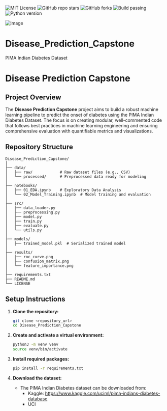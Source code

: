 ![MIT License](https://img.shields.io/badge/license-MIT-green.svg)
![GitHub repo stars](https://img.shields.io/github/stars/Trojan3877/Diabetes-Prediction-Capstone-Project?style=social)
![GitHub forks](https://img.shields.io/github/forks/Trojan3877/Diabetes-Prediction-Capstone-Project?style=social)
![Build passing](https://img.shields.io/github/actions/workflow/status/Trojan3877/Diabetes-Prediction-Capstone-Project/ci.yml?branch=main)
![Python version](https://img.shields.io/badge/python-3.9%2B-blue)




![image](https://github.com/user-attachments/assets/ffc83026-f2b0-4653-a4eb-814ad54750b5)



# Disease_Prediction_Capstone
PIMA Indian Diabetes Dataset
# Disease Prediction Capstone

## Project Overview
The **Disease Prediction Capstone** project aims to build a robust machine learning pipeline to predict the onset of diabetes using the PIMA Indian Diabetes Dataset. The focus is on creating modular, well-commented code that follows best practices in machine learning engineering and ensuring comprehensive evaluation with quantifiable metrics and visualizations. 

## Repository Structure
```
Disease_Prediction_Capstone/
│
├── data/
│   ├── raw/            # Raw dataset files (e.g., CSV)
│   └── processed/      # Preprocessed data ready for modeling
│
├── notebooks/
│   ├── 01_EDA.ipynb    # Exploratory Data Analysis
│   └── 02_Model_Training.ipynb  # Model training and evaluation
│
├── src/
│   ├── data_loader.py
│   ├── preprocessing.py
│   ├── model.py
│   ├── train.py
│   ├── evaluate.py
│   └── utils.py
│
├── models/
│   ├── trained_model.pkl  # Serialized trained model
│
├── results/
│   ├── roc_curve.png
│   ├── confusion_matrix.png
│   └── feature_importance.png
│
├── requirements.txt
├── README.md
└── LICENSE
```

## Setup Instructions
1. **Clone the repository:**
   ```bash
   git clone <repository_url>
   cd Disease_Prediction_Capstone
   ```

2. **Create and activate a virtual environment:**
   ```bash
   python3 -m venv venv
   source venv/bin/activate
   ```

3. **Install required packages:**
   ```bash
   pip install -r requirements.txt
   ```

4. **Download the dataset:**
   - The PIMA Indian Diabetes dataset can be downloaded from:
     - Kaggle: https://www.kaggle.com/uciml/pima-indians-diabetes-database
     - UCI
